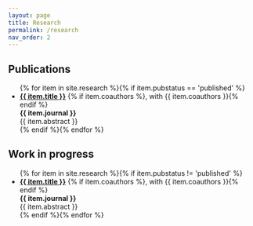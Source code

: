```yaml
---
layout: page
title: Research
permalink: /research
nav_order: 2
---
```


## Publications

<ul class="ul-research">
  {% for item in site.research %}{% if item.pubstatus == 'published' %}
    <li>
    <b><a href="{{ item.url }}">{{ item.title }}</a></b>
    {% if item.coauthors %}, with {{ item.coauthors }}{% endif %}<br/>
    <b>{{ item.journal }}</b>
    <br/>{{ item.abstract }}
    </li>
  {% endif %}{% endfor %}
</ul>

## Work in progress

<ul class="ul-research">
  {% for item in site.research %}{% if item.pubstatus != 'published' %}
    <li>
    <b><a href="{{ item.url }}">{{ item.title }}</a></b>
    {% if item.coauthors %}, with {{ item.coauthors }}{% endif %}<br/>
    <b>{{ item.journal }}</b>
    <br/>{{ item.abstract }}
    </li>
  {% endif %}{% endfor %}
</ul>